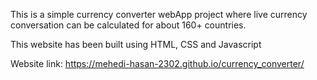 This is a simple currency converter webApp project where live currency conversation can be calculated for about 160+ countries.

This website has been built using HTML, CSS and Javascript

Website link: https://mehedi-hasan-2302.github.io/currency_converter/
